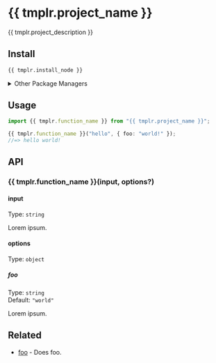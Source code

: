 # {{ tmplr.project_name }}

{{ tmplr.project_description }}

## Install

```sh
{{ tmplr.install_node }}
```

<details>
<summary>Other Package Managers</summary>

```sh
{{ tmplr.install_yarn }}
```
</details>

## Usage

```ts
import {{ tmplr.function_name }} from "{{ tmplr.project_name }}";

{{ tmplr.function_name }}("hello", { foo: "world!" });
//=> hello world!
```

## API

### {{ tmplr.function_name }}(input, options?)

#### input

Type: `string`

Lorem ipsum.

#### options

Type: `object`

##### foo

Type: `string`\
Default: `"world"`

Lorem ipsum.

## Related

- [foo](https://github.com/foo/foo) - Does foo.
